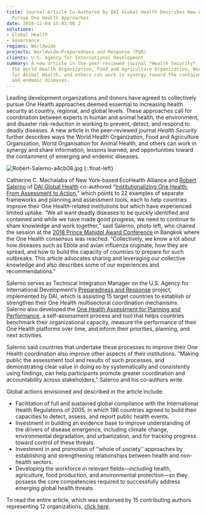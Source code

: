 ```yaml
---
title: Journal Article Co-Authored by DAI Global Health Describes New Consensus to
  Pursue One Health Approaches
date: 2018-12-04 15:01:00 Z
solutions:
- Global Health
- Governance
regions: Worldwide
projects: Worldwide—Preparedness and Response (P&R)
clients: U.S. Agency for International Development
summary: A new article in the peer-reviewed journal *Health Security*  describes ways
  the World Health Organization, Food and Agriculture Organization, World Organisation
  for Animal Health, and others can work in synergy toward the containment of emerging
  and endemic diseases.
---
```


Leading development organizations and donors have agreed to collectively pursue One Health approaches deemed essential to increasing health security at country, regional, and global levels. These approaches call for coordination between experts in human and animal health, the environment, and disaster risk-reduction in working to prevent, detect, and respond to deadly diseases. A new article in the peer-reviewed journal *Health Security* further describes ways the World Health Organization, Food and Agriculture Organization, World Organisation for Animal Health, and others can work in synergy and share information, lessons learned, and opportunities toward the containment of emerging and endemic diseases.

<!--more-->

![Robert-Salerno-a4cb08.jpg](/uploads/Robert-Salerno-a4cb08.jpg)
{:.float-left}

Catherine C. Machalaba of New York-based EcoHealth Alliance and [Robert Salerno](https://www.dai.com/who-we-are/our-team/robert-salerno) of [DAI Global Health](https://www.dai.com/our-work/solutions/global-health) co-authored “[Institutionalizing One Health: From Assessment to Action](https://www.liebertpub.com/doi/abs/10.1089/hs.2018.0064),” which points to 22 examples of separate frameworks and planning and assessment tools, each to help countries improve their One Health-related institutions but which have experienced limited uptake. “We all want deadly diseases to be quickly identified and contained and while we have made good progress, we need to continue to share knowledge and work together,” said Salerno, photo left, who chaired the session at the [2018 Prince Mahidol Award Conference](http://pmac2018.com/site/home) in Bangkok where the One Health consensus was reached. “Collectively, we know a lot about how diseases such as Ebola and avian influenza originate, how they are spread, and how to build the capacity of countries to prepare for such outbreaks. This article advocates sharing and leveraging our collective knowledge and also describes some of our experiences and recommendations.”

Salerno serves as Technical Integration Manager on the U.S. Agency for International Development’s [Preparedness and Response](https://www.dai.com/our-work/projects/worldwide-preparedness-and-response-pr) project, implemented by DAI, which is assisting 15 target countries to establish or strengthen their One Health multisectoral coordination mechanisms. Salerno also developed the [One Health Assessment for Planning and Performance](http://preparednessandresponse.org/news/one-health-self-assessment-tool-guide/), a self-assessment process and tool that helps countries benchmark their organizational capacity, measure the performance of their One Health platforms over time, and inform their priorities, planning, and next activities.

Salerno said countries that undertake these processes to improve their One Health coordination also improve other aspects of their institutions. “Making public the assessment tool and results of such processes, and demonstrating clear value in doing so by systematically and consistently using findings, can help participants promote greater coordination and accountability across stakeholders,” Salerno and his co-authors write.

Global actions envisioned and described in the article include:

* Facilitation of full and sustained global compliance with the International Health Regulations of 2005, in which 196 countries agreed to build their capacities to detect, assess, and report public health events.
* Investment in building an evidence base to improve understanding of the drivers of disease emergence, including climate change, environmental degradation, and urbanization, and for tracking progress toward control of these threats.
* Investment in and promotion of ‘‘whole of society’’ approaches by establishing and strengthening relationships between health and non-health sectors.
* Developing the workforce in relevant fields—including  health, agriculture, food production, and environmental protection—so they possess the core competencies required to successfully address emerging global health threats.

To read the entire article, which was endorsed by 15 contributing authors representing 12 organizations, [click here](https://www.liebertpub.com/doi/full/10.1089/hs.2018.0064).